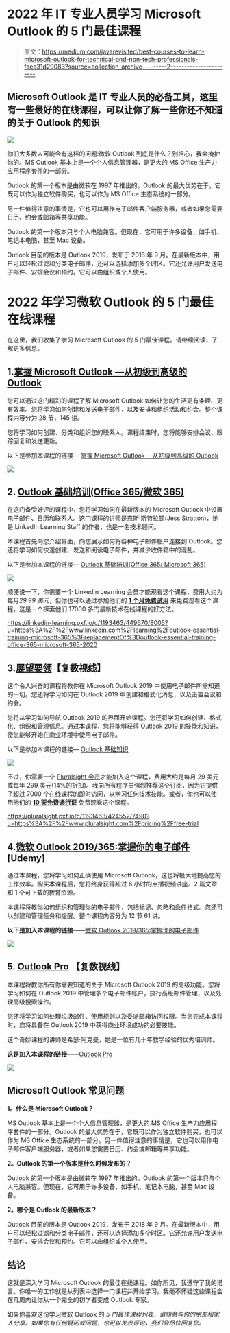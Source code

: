 # 2022 年 IT 专业人员学习 Microsoft Outlook 的 5 门最佳课程

> 原文：<https://medium.com/javarevisited/best-courses-to-learn-microsoft-outlook-for-technical-and-non-tech-professionals-faea31d29083?source=collection_archive---------2----------------------->

## Microsoft Outlook 是 IT 专业人员的必备工具，这里有一些最好的在线课程，可以让你了解一些你还不知道的关于 Outlook 的知识

[![](img/6c37ff7e4dd549d38e43288a6abd6b6c.png)](https://click.linksynergy.com/deeplink?id=JVFxdTr9V80&mid=39197&murl=https%3A%2F%2Fwww.udemy.com%2Fcourse%2Fmaster-microsoft-outlook-2016-from-beginner-to-advanced%2F)

你们大多数人可能会有这样的问题:微软 Outlook 到底是什么？别担心，我会掩护你的。MS Outlook 基本上是一个个人信息管理器，是更大的 MS Office 生产力应用程序套件的一部分。

Outlook 的第一个版本是由微软在 1997 年推出的。Outlook 的最大优势在于，它既可以作为独立软件购买，也可以作为 MS Office 生态系统的一部分。

另一件值得注意的事情是，它也可以用作电子邮件客户端服务器，或者如果您需要日历、约会或邮箱等共享功能。

Outlook 的第一个版本只与个人电脑兼容。但现在，它可用于许多设备，如手机、笔记本电脑，甚至 Mac 设备。

Outlook 目前的版本是 Outlook 2019，发布于 2018 年 9 月。在最新版本中，用户可以轻松过滤和分类电子邮件，还可以选择添加多个时区。它还允许用户发送电子邮件、安排会议和预约。它可以由组织或个人使用。

# 2022 年学习微软 Outlook 的 5 门最佳在线课程

在这里，我们收集了学习 Microsoft Outlook 的 5 门最佳课程。请继续阅读，了解更多信息。

## 1.[掌握 Microsoft Outlook —从初级到高级的 Outlook](https://click.linksynergy.com/deeplink?id=JVFxdTr9V80&mid=39197&murl=https%3A%2F%2Fwww.udemy.com%2Fcourse%2Fmaster-microsoft-outlook-2016-from-beginner-to-advanced%2F)

您可以通过这门精彩的课程了解 Microsoft Outlook 如何让您的生活更有条理、更有效率。您将学习如何创建和发送电子邮件，以及安排和组织活动和约会。整个课程内容分为 28 节，145 讲。

您将学习如何创建、分类和组织您的联系人。课程结束时，您将能够安排会议、跟踪回复和发送更新。

以下是参加本课程的链接— [掌握 Microsoft Outlook —从初级到高级的 Outlook](https://click.linksynergy.com/deeplink?id=JVFxdTr9V80&mid=39197&murl=https%3A%2F%2Fwww.udemy.com%2Fcourse%2Fmaster-microsoft-outlook-2016-from-beginner-to-advanced%2F)

[![](img/7a1d1100ffa442d8d3831aa0bfca5431.png)](https://click.linksynergy.com/deeplink?id=JVFxdTr9V80&mid=39197&murl=https%3A%2F%2Fwww.udemy.com%2Fcourse%2Fmaster-microsoft-outlook-2016-from-beginner-to-advanced%2F)

## 2. [Outlook 基础培训(Office 365/微软 365)](https://linkedin-learning.pxf.io/c/1193463/449670/8005?u=https%3A%2F%2Fwww.linkedin.com%2Flearning%2Foutlook-essential-training-microsoft-365%3FreplacementOf%3Doutlook-essential-training-office-365-microsoft-365-2020)

在这门备受好评的课程中，您将学习如何在最新版本的 Microsoft Outlook 中设置电子邮件、日历和联系人。这门课程的讲师是杰斯·斯特拉顿(Jess Stratton)，她是 LinkedIn Learning Staff 的作者，也是一名技术顾问。

本课程首先向您介绍界面，向您展示如何将各种电子邮件帐户连接到 Outlook。您还将学习如何快速创建、发送和阅读电子邮件，并减少收件箱中的混乱。

以下是参加本课程的链接— [Outlook 基础培训(Office 365/ Microsoft 365)](https://linkedin-learning.pxf.io/c/1193463/449670/8005?u=https%3A%2F%2Fwww.linkedin.com%2Flearning%2Foutlook-essential-training-microsoft-365%3FreplacementOf%3Doutlook-essential-training-office-365-microsoft-365-2020)

[![](img/50e08f9c4e065a691546093d1cebb878.png)](https://linkedin-learning.pxf.io/c/1193463/449670/8005?u=https%3A%2F%2Fwww.linkedin.com%2Flearning%2Foutlook-essential-training-microsoft-365%3FreplacementOf%3Doutlook-essential-training-office-365-microsoft-365-2020)

顺便说一下，你需要一个 LinkedIn Learning 会员才能观看这个课程，费用大约为每月*29.99 美元*，但你也可以通过参加他们的 [**1 个月免费试用**](http://linkedin-learning.pxf.io/c/1193463/449670/8005?u=https%3A%2F%2Fwww.linkedin.com%2Flearning%2Fsubscription%2Fproducts) 来免费观看这个课程，这是一个探索他们 17000 多门最新技术在线课程的好方法。

<https://linkedin-learning.pxf.io/c/1193463/449670/8005?u=https%3A%2F%2Fwww.linkedin.com%2Flearning%2Foutlook-essential-training-microsoft-365%3FreplacementOf%3Doutlook-essential-training-office-365-microsoft-365-2020>  

## 3.[展望要领](https://pluralsight.pxf.io/c/1193463/424552/7490?u=https%3A%2F%2Fwww.pluralsight.com%2Fcourses%2Foutlook-2019-essentials)【复数视线】

这个令人兴奋的课程将教你在 Microsoft Outlook 2019 中使用电子邮件所需知道的一切。您还将学习如何在 Outlook 2019 中创建和格式化消息，以及设置会议和约会。

您将从学习如何导航 Outlook 2019 的界面开始课程。您还将学习如何创建、格式化、组织和管理信息。通过本课程，您将能够获得 Outlook 2019 的技能和知识，使您能够开始在商业环境中使用电子邮件。

以下是参加本课程的链接— [Outlook 基础知识](https://pluralsight.pxf.io/c/1193463/424552/7490?u=https%3A%2F%2Fwww.pluralsight.com%2Fcourses%2Foutlook-2019-essentials)

![](img/0c4beaeceaa57dda7f71559692fbda92.png)

不过，你需要一个 [Pluralsight 会员](https://pluralsight.pxf.io/c/1193463/424552/7490?u=https%3A%2F%2Fwww.pluralsight.com%2Fpricing%2Fskills)才能加入这个课程，费用大约是每月 29 美元或每年 299 美元(14%的折扣)。我向所有程序员强烈推荐这个订阅，因为它提供了超过 7000 个在线课程的即时访问，以学习任何技术技能。或者，你也可以使用他们的 [**10 天免费通行证**](https://pluralsight.pxf.io/c/1193463/424552/7490?u=https%3A%2F%2Fwww.pluralsight.com%2Fpricing%2Ffree-trial) 免费观看这个课程。

<https://pluralsight.pxf.io/c/1193463/424552/7490?u=https%3A%2F%2Fwww.pluralsight.com%2Fpricing%2Ffree-trial>  

## 4.[微软 Outlook 2019/365:掌握你的电子邮件](https://click.linksynergy.com/deeplink?id=JVFxdTr9V80&mid=39197&murl=https%3A%2F%2Fwww.udemy.com%2Fcourse%2Fmicrosoft-outlook-2019-master-email%2F) [Udemy]

通过本课程，您将学习如何正确使用 Microsoft Outlook，这也将极大地提高您的工作效率。购买本课程后，您将终身获得超过 6 小时的点播视频讲座、2 篇文章和 1 个可下载的教育资源。

本课程将教你如何组织和管理你的电子邮件，包括标记、忽略和条件格式。您还可以创建和管理任务和提醒。整个课程内容分为 12 节 61 讲。

**以下是加入本课程的链接**——[微软 Outlook 2019/365:掌握你的电子邮件](https://click.linksynergy.com/deeplink?id=JVFxdTr9V80&mid=39197&murl=https%3A%2F%2Fwww.udemy.com%2Fcourse%2Fmicrosoft-outlook-2019-master-email%2F)

[![](img/5d65354d8e9ef5136a48d5e7ca7401dc.png)](https://click.linksynergy.com/deeplink?id=JVFxdTr9V80&mid=39197&murl=https%3A%2F%2Fwww.udemy.com%2Fcourse%2Fmicrosoft-outlook-2019-master-email%2F)

## 5. [Outlook Pro](https://pluralsight.pxf.io/c/1193463/424552/7490?u=https%3A%2F%2Fwww.pluralsight.com%2Fcourses%2Foutlook-2019-pro) 【复数视线】

本课程将教你所有你需要知道的关于 Microsoft Outlook 2019 的高级功能。您将学习如何在 Outlook 2019 中管理多个电子邮件帐户，执行高级邮件管理，以及处理高级搜索操作。

您还将学习如何处理垃圾邮件、使用规则以及委派邮箱访问权限。当您完成本课程时，您将具备在 Outlook 2019 中获得商业环境成功的必要技能。

这个奇妙课程的讲师是希瑟·阿克曼，她是一位有几十年教学经验的优秀培训师。

**这是加入本课程的链接**——[Outlook Pro](https://pluralsight.pxf.io/c/1193463/424552/7490?u=https%3A%2F%2Fwww.pluralsight.com%2Fcourses%2Foutlook-2019-pro)

[![](img/81dd51e78cb6df4b41c30cbdea837731.png)](https://pluralsight.pxf.io/c/1193463/424552/7490?u=https%3A%2F%2Fwww.pluralsight.com%2Fcourses%2Foutlook-2019-pro)

## Microsoft Outlook 常见问题

**1。什么是 Microsoft Outlook？**

MS Outlook 基本上是一个个人信息管理器，是更大的 MS Office 生产力应用程序套件的一部分。Outlook 的最大优势在于，它既可以作为独立软件购买，也可以作为 MS Office 生态系统的一部分。另一件值得注意的事情是，它也可以用作电子邮件客户端服务器，或者如果您需要日历、约会或邮箱等共享功能。

**2。Outlook 的第一个版本是什么时候发布的？**

Outlook 的第一个版本是由微软在 1997 年推出的。Outlook 的第一个版本只与个人电脑兼容。但现在，它可用于许多设备，如手机、笔记本电脑，甚至 Mac 设备。

**2。哪个是 Outlook 的最新版本？**

Outlook 目前的版本是 Outlook 2019，发布于 2018 年 9 月。在最新版本中，用户可以轻松过滤和分类电子邮件，还可以选择添加多个时区。它还允许用户发送电子邮件、安排会议和预约。它可以由组织或个人使用。

## 结论

这就是深入学习 Microsoft Outlook 的最佳在线课程。如你所见，我遵守了我的诺言。你唯一的工作就是从列表中选择一门课程并开始学习。我毫不怀疑这些课程会在几周内让你从一个完全的初学者变成 Outlook 专家。

如果你喜欢这份学习微软 Outlook 的 *5 门最佳课程列表，请随意与你的朋友和家人分享。如果您有任何疑问或问题，也可以发表评论，我们会尽快回复您。*